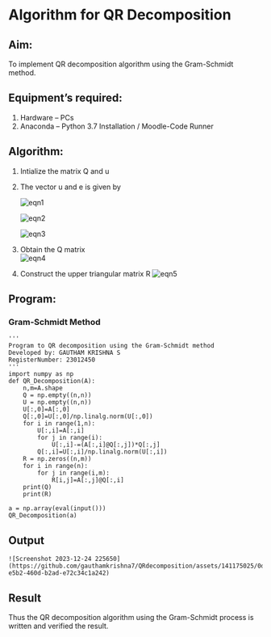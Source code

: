 # Algorithm for QR Decomposition
## Aim:
To implement QR decomposition algorithm using the Gram-Schmidt method.
## Equipment’s required:
1.	Hardware – PCs
2.	Anaconda – Python 3.7 Installation / Moodle-Code Runner
## Algorithm:
1.	Intialize the matrix Q and u
2.	The vector u and e is given by

    ![eqn1](./ex4.jpg)

    ![eqn2](./ex6.jpg)

    ![eqn3](./ex3.jpg)

3.	Obtain the Q matrix   
    ![eqn4](./ex1.jpg)
4.	Construct the upper triangular matrix R
    ![eqn5](./ex2.jpg)



## Program:
### Gram-Schmidt Method
```
''' 
Program to QR decomposition using the Gram-Schmidt method
Developed by: GAUTHAM KRISHNA S
RegisterNumber: 23012450
'''
import numpy as np
def QR_Decomposition(A):
    n,m=A.shape
    Q = np.empty((n,n))
    U = np.empty((n,n))
    U[:,0]=A[:,0]
    Q[:,0]=U[:,0]/np.linalg.norm(U[:,0])
    for i in range(1,n):
        U[:,i]=A[:,i]
        for j in range(i):
            U[:,i]-=(A[:,i]@Q[:,j])*Q[:,j]
        Q[:,i]=U[:,i]/np.linalg.norm(U[:,i])
    R = np.zeros((n,m))
    for i in range(n):
        for j in range(i,m):
            R[i,j]=A[:,j]@Q[:,i]
    print(Q)
    print(R)

a = np.array(eval(input()))
QR_Decomposition(a)
```

## Output
```
![Screenshot 2023-12-24 225650](https://github.com/gauthamkrishna7/QRdecomposition/assets/141175025/0d85661f-e5b2-460d-b2ad-e72c34c1a242)
```

## Result
Thus the QR decomposition algorithm using the Gram-Schmidt process is written and verified the result.
